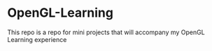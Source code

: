 # OpenGL-Learning
This repo is a repo for mini projects that will accompany my OpenGL Learning experience
